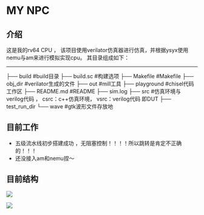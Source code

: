 # MY NPC 

## 介绍
这是我的rv64 CPU ， 该项目使用verilator仿真器进行仿真，并根据ysyx使用nemu与am来进行模拟实现cpu。
其目录组成如下：
_______________
├── build		#build目录
├── build.sc		#构建选项
├── Makefile		#Makefile
├── obj_dir		#verilator生成的文件
├── out			#mill工具
├── playground		#chisel代码工作区
├── README.md		#README
├── sim.log
├── src			#仿真环境与verilog代码 ， csrc：c++仿真环境， vsrc：verilog代码 即DUT
├── test_run_dir
└── wave		#gtk波形文件存放地

## 目前工作
* 五级流水线初步搭建成功 ，无阻塞控制！！！！所以跳转是肯定不正确的！！！
* 还没接入am和nemu捏～

## 目前结构

![](G:/VM_OS/ubuntu/ubuntu_vm/share_files/gitee/npc/doc/pic/image-20220513144544795-16524243467541.png)

![](G:/VM_OS/ubuntu/ubuntu_vm/share_files/gitee/npc/doc/pic/image-20220513144558112.png)
